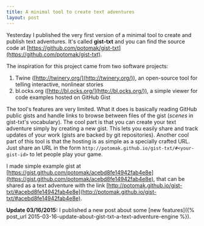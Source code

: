 ```yaml
---
title: A minimal tool to create text adventures
layout: post
---
```


Yesterday I published the very first version of a minimal tool to create and
publish text adventures. It's called **gist-txt** and you can find the source
code at
[https://github.com/potomak/gist-txt](https://github.com/potomak/gist-txt).

The inspiration for this project came from two software projects:

1. Twine ([http://twinery.org/](http://twinery.org/)), an open-source tool for
   telling interactive, nonlinear stories
2. bl.ocks.org ([http://bl.ocks.org/](http://bl.ocks.org/)), a simple viewer for
   code examples hosted on GitHub Gist

The tool's features are very limited. What it does is basically reading GitHub
public gists and handle links to browse between files of the gist (*scenes* in
gist-txt's vocabulary). The cool part is that you can create your text adventure
simply by creating a new gist. This lets you easily share and track updates of
your work (gists are backed by git repositories). Another cool part of this tool
is that the hosting is as simple as a specially crafted URL. Just share an URL
in the form `http://potomak.github.io/gist-txt/#<your-gist-id>` to let people
play your game.

I made simple example gist at
[https://gist.github.com/potomak/acebd8fe14942fab4e8e](https://gist.github.com/potomak/acebd8fe14942fab4e8e), 
that can be shared as a text adventure with the link
[http://potomak.github.io/gist-txt/#acebd8fe14942fab4e8e](http://potomak.github.io/gist-txt/#acebd8fe14942fab4e8e).

**Update 03/16/2015:** I published a new post about some [new features]({%
post_url 2015-03-16-update-about-gist-txt-a-text-adventure-engine %}).